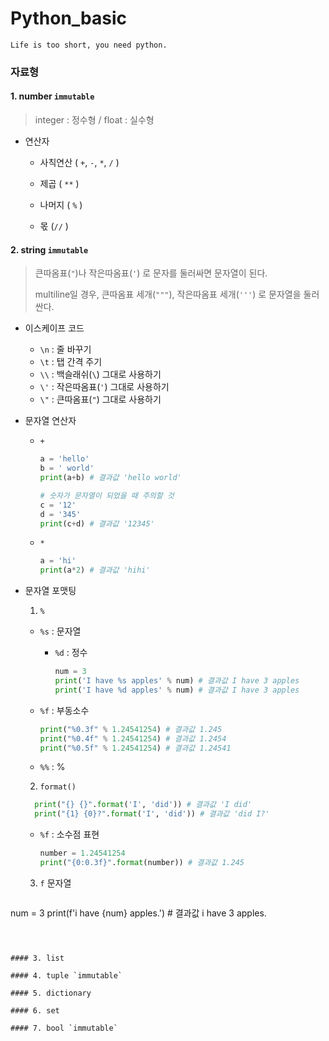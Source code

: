 # Python_basic

`Life is too short, you need python.`



### 자료형

#### 1. number `immutable`

> integer : 정수형 / float : 실수형

* 연산자

  * 사칙연산 ( `+`, `-`, `*`, `/` )

  * 제곱 ( `**` )

  * 나머지 ( `%` )

  * 몫 (`//` )

    

#### 2. string `immutable`

> 큰따옴표(`"`)나 작은따옴표(`'`) 로 문자를 둘러싸면 문자열이 된다.
>
> multiline일 경우, 큰따옴표 세개(`"""`), 작은따옴표 세개(`'''`) 로 문자열을 둘러싼다.

* 이스케이프 코드

  * `\n` : 줄 바꾸기
  * `\t` : 탭 간격 주기
  * `\\` : 백슬래쉬(`\`) 그대로 사용하기
  * `\'` : 작은따옴표(`'`) 그대로 사용하기
  * `\"` : 큰따옴표(`"`) 그대로 사용하기

* 문자열 연산자

  * `+` 

    ```python
    a = 'hello'
    b = ' world'
    print(a+b) # 결과값 'hello world'
    
    # 숫자가 문자열이 되었을 때 주의할 것
    c = '12'
    d = '345'
    print(c+d) # 결과값 '12345'
    ```

  * `*`

    ```python
    a = 'hi'
    print(a*2) # 결과값 'hihi'
    ```

* 문자열 포맷팅

  1) `%` 

  * `%s` : 문자열
  
	* `%d` : 정수
  
      ```python
      num = 3
      print('I have %s apples' % num) # 결과값 I have 3 apples
      print('I have %d apples' % num) # 결과값 I have 3 apples
	    ```
      
  * `%f` : 부동소수
  
      ```python
      print("%0.3f" % 1.24541254) # 결과값 1.245 
      print("%0.4f" % 1.24541254) # 결과값 1.2454 
      print("%0.5f" % 1.24541254) # 결과값 1.24541
      ```
  
  * `%%` : %
  
  2) `format()`

  ```python
    print("{} {}".format('I', 'did')) # 결과값 'I did'
    print("{1} {0}?".format('I', 'did')) # 결과값 'did I?'
  ```

  * `%f` : 소수점 표현

    ```python
    number = 1.24541254
    print("{0:0.3f}".format(number)) # 결과값 1.245
    ```

  3) `f` 문자열
  ```python
num = 3
print(f'i have {num} apples.') # 결과값 i have 3 apples.
  ```



#### 3. list 

#### 4. tuple `immutable`

#### 5. dictionary

#### 6. set

#### 7. bool `immutable`

